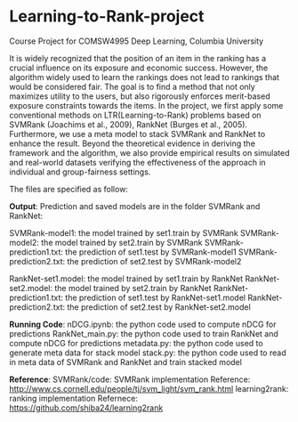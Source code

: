 # Learning-to-Rank-project
Course Project for COMSW4995 Deep Learning, Columbia University

It is widely recognized that the position of an item in the ranking has a crucial influence on its exposure and economic success. However, the algorithm widely used to learn the rankings does not lead to rankings that would be considered fair. The goal is to find a method that not only maximizes utility to the users, but also rigorously enforces merit-based exposure constraints towards the items. In the project, we first apply some conventional methods on LTR(Learning-to-Rank) problems based on SVMRank (Joachims et al., 2009), RankNet (Burges et al., 2005). Furthermore, we use a meta model to stack SVMRank and RankNet to enhance the result. Beyond the theoretical evidence in deriving the framework and the algorithm, we also provide empirical results on simulated and real-world datasets verifying the effectiveness of the approach in individual and group-fairness settings.

The files are specified as follow:

**Output**:
Prediction and saved models are in the folder SVMRank and RankNet:

SVMRank-model1: the model trained by set1.train by SVMRank
SVMRank-model2: the model trained by set2.train by SVMRank
SVMRank-prediction1.txt: the prediction of set1.test by SVMRank-model1
SVMRank-prediction2.txt: the prediction of set2.test by SVMRank-model2

RankNet-set1.model: the model trained by set1.train by RankNet
RankNet-set2.model: the model trained by set2.train by RankNet
RankNet-prediction1.txt: the prediction of set1.test by RankNet-set1.model
RankNet-prediction2.txt: the prediction of set2.test by RankNet-set2.model

**Running Code**:
nDCG.ipynb: the python code used to compute nDCG for predictions
RankNet_main.py: the python code used to train RankNet and compute nDCG for predictions
metadata.py: the python code used to generate meta data for stack model
stack.py: the python code used to read in meta data of SVMRank and RankNet and train stacked model

**Reference**:
SVMRank/code: SVMRank implementation Reference: http://www.cs.cornell.edu/people/tj/svm_light/svm_rank.html
learning2rank: ranking implementation Refernece: https://github.com/shiba24/learning2rank
